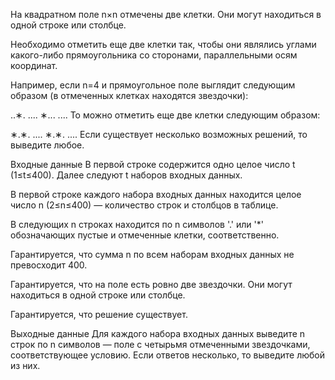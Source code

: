 На квадратном поле n×n отмечены две клетки. Они могут находиться в одной строке или столбце.

Необходимо отметить еще две клетки так, чтобы они являлись углами какого-либо прямоугольника со сторонами, параллельными осям координат.

Например, если n=4 и прямоугольное поле выглядит следующим образом (в отмеченных клетках находятся звездочки):

..∗.
....
∗...
....
То можно отметить еще две клетки следующим образом:

∗.∗.
....
∗.∗.
....
Если существует несколько возможных решений, то выведите любое.

Входные данные
В первой строке содержится одно целое число t (1≤t≤400). Далее следуют t наборов входных данных.

В первой строке каждого набора входных данных находится целое число n (2≤n≤400) — количество строк и столбцов в таблице.

В следующих n строках находится по n символов '.' или '*' обозначающих пустые и отмеченные клетки, соответственно.

Гарантируется, что сумма n по всем наборам входных данных не превосходит 400.

Гарантируется, что на поле есть ровно две звездочки. Они могут находиться в одной строке или столбце.

Гарантируется, что решение существует.

Выходные данные
Для каждого набора входных данных выведите n строк по n символов — поле с четырьмя отмеченными звездочками, соответствующее условию. Если ответов несколько, то выведите любой из них.